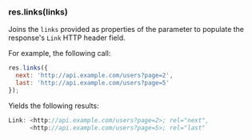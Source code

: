 <!---
 Copyright (c) 2016 StrongLoop, IBM, and Express Contributors
 License: MIT
-->

<h3 id='res.links'>res.links(links)</h3>

Joins the `links` provided as properties of the parameter to populate the response's
`Link` HTTP header field.

For example, the following call:

```js
res.links({
  next: 'http://api.example.com/users?page=2',
  last: 'http://api.example.com/users?page=5'
});
```

Yields the following results:

```js
Link: <http://api.example.com/users?page=2>; rel="next",
      <http://api.example.com/users?page=5>; rel="last"
```
